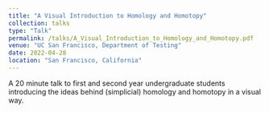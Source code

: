 ```yaml
---
title: "A Visual Introduction to Homology and Homotopy"
collection: talks
type: "Talk"
permalink: /talks/A_Visual_Introduction_to_Homology_and_Homotopy.pdf
venue: "UC San Francisco, Department of Testing"
date: 2022-04-28
location: "San Francisco, California"
---
```


A 20 minute talk to first and second year undergraduate students introducing the ideas behind (simplicial) homology and homotopy in a visual way.
